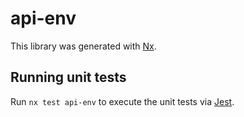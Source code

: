 # api-env

This library was generated with [Nx](https://nx.dev).

## Running unit tests

Run `nx test api-env` to execute the unit tests via [Jest](https://jestjs.io).
